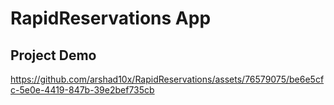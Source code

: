 # RapidReservations App

## Project Demo
https://github.com/arshad10x/RapidReservations/assets/76579075/be6e5cfc-5e0e-4419-847b-39e2bef735cb
